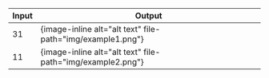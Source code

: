 | Input | Output                                                     |
| ----- | ---------------------------------------------------------- |
| 31    | {image-inline alt="alt text" file-path="img/example1.png"} |
| 11    | {image-inline alt="alt text" file-path="img/example2.png"} |
